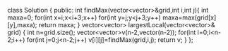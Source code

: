 class Solution {
public:
int findMax(vector<vector<int>>&grid,int i,int j){
int maxa=0;
for(int x=i;x<i+3;x++)
for(int y=j;y<j+3;y++)
maxa=max(grid[x][y],maxa);
return maxa;
}
vector<vector<int>> largestLocal(vector<vector<int>>& grid) {
int n=grid.size();
vector<vector<int>>v(n-2,vector<int>(n-2));
for(int i=0;i<n-2;i++)
for(int j=0;j<n-2;j++)
v[i][j]=findMax(grid,i,j);
return v;
}
};